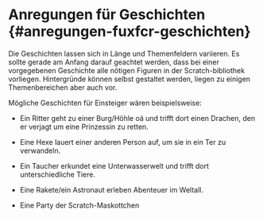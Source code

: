 Anregungen für Geschichten {#anregungen-fuxfcr-geschichten}
==========================

Die Geschichten lassen sich in Länge und Themenfeldern variieren. Es sollte gerade am Anfang darauf geachtet werden, dass bei einer vorgegebenen Geschichte alle nötigen Figuren in der Scratch-bibliothek vorliegen. Hintergründe können selbst gestaltet werden, liegen zu einigen Themenbereichen aber auch vor.

Mögliche Geschichten für Einsteiger wären beispielsweise:

-   Ein Ritter geht zu einer Burg/Höhle oä und trifft dort einen Drachen, den er verjagt um eine Prinzessin zu retten.

-   Eine Hexe lauert einer anderen Person auf, um sie in ein Ter zu verwandeln.

-   Ein Taucher erkundet eine Unterwasserwelt und trifft dort unterschiedliche Tiere.

-   Eine Rakete/ein Astronaut erleben Abenteuer im Weltall.

-   Eine Party der Scratch-Maskottchen
